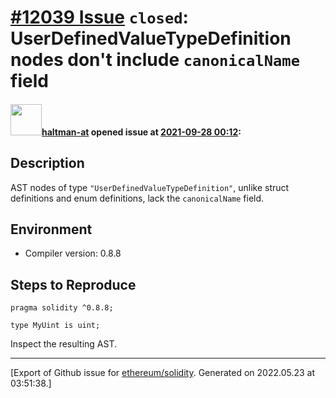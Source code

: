 # [\#12039 Issue](https://github.com/ethereum/solidity/issues/12039) `closed`: UserDefinedValueTypeDefinition nodes don't include `canonicalName` field

#### <img src="https://avatars.githubusercontent.com/u/35589221?v=4" width="50">[haltman-at](https://github.com/haltman-at) opened issue at [2021-09-28 00:12](https://github.com/ethereum/solidity/issues/12039):

## Description

AST nodes of type `"UserDefinedValueTypeDefinition"`, unlike struct definitions and enum definitions, lack the `canonicalName` field.

## Environment

- Compiler version: 0.8.8

## Steps to Reproduce

```solidity
pragma solidity ^0.8.8;

type MyUint is uint;
```

Inspect the resulting AST.




-------------------------------------------------------------------------------



[Export of Github issue for [ethereum/solidity](https://github.com/ethereum/solidity). Generated on 2022.05.23 at 03:51:38.]

